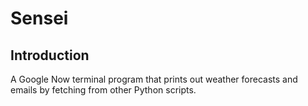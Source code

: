 # Sensei

## Introduction
A Google Now terminal program that prints out weather forecasts and emails by fetching from other Python scripts.

